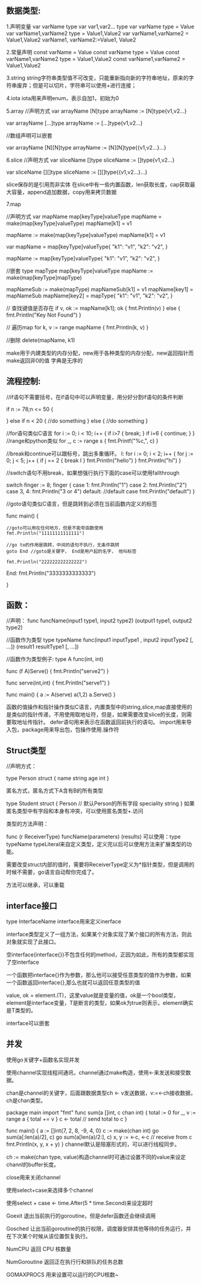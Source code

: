 数据类型:
------------------------------------------------------------------------
1.声明变量
var varName type
var var1,var2… type
var varName type = Value
var varName1,varName2 type = Value1,Value2
var varName1,varName2 = Value1,Value2
varName1, varName2:=Value1, Value2

2.常量声明
const varName = Value
const varName type = Value
const varName1,varName2 type = Value1,Value2
const varName1,varName2 = Value1,Value2

3.string
string字符串类型值不可改变，只能重新指向新的字符串地址，原来的字符串废弃；但是可以切片，字符串可以使用+进行连接；

4.iota
iota用来声明enum，表示自加1，初始为0

5.array
//声明方式
var arrayName [N]type
arrayName := [N]type{v1,v2…}

var arrayName [...]type
arrayName := [...]type{v1,v2…}

//数组声明可以嵌套

var arrayName [N][N]type
arrayName := [N][N]type{{v1,v2…}…}

6.slice
//声明方式
var sliceName []type
sliceName := []type{v1,v2…}

var sliceName [][]type
sliceName := [][]type{{v1,v2…}…}

slice保存的是引用而非实体
在slice中有一些内置函数，len获取长度，cap获取最大容量，append追加数据，copy用来拷贝数据

7.map

//声明方式
var mapName map[keyType]valueType
mapName = make(map[keyType]valueType)
mapName[k1] = v1

mapName := make(map[keyType]valueType)
mapName[k1] = v1

var mapName = map[keyType]valueType{
	"k1": "v1",
	"k2": "v2",
}

mapName := map[keyType]valueType{
	"k1": "v1",
	"k2": "v2",
}

//嵌套
type mapType map[keyType]valueType
mapName := make(map[keyType]mapType)

mapNameSub := make(mapType)
mapNameSub[k1] = v1
mapName[key1] = mapNameSub
mapName[key2] = mapType{
	"k1": "v1",
	"k2": "v2",
}

// 查找键值是否存在
if v, ok := mapName[k1]; ok {
	fmt.Println(v)
} else {
	fmt.Println("Key Not Found")
}
 
// 遍历map
for k, v := range mapName {
	fmt.Println(k, v)
}

//删除
delete(mapName, k1)

make用于内建类型的内存分配，new用于各种类型的内存分配，new返回指针而make返回非0的值
字典是无序的

流程控制:
------------------------------------------------------------------------
//if语句不需要括号，在if语句中可以声明变量，用分好分割if语句的条件判断

if n := 78;n <= 50 {

} else if n < 20 {
    //do something
} else {
    //do something
}

//for语句类似C语言
for i := 0; i < 10; i++ {
    if i>7 {
        break;
    }
    if i=6 {
        continue;
    }
}
//range和python类似
for _, c := range s {
    fmt.Printf("%c,", c)
}

//break和continue可以跟标号，跳出多重循环。
I:
	for i := 0; i < 2; i++ {
		for j := 0; j < 5; j++ {
			if j == 2 {
				break I
			}
			fmt.Println("hello")
		}
		fmt.Println("hi")
	}



//switch语句不用break，如果想强行执行下面的case可以使用fallthrough

switch finger := 8; finger {
    case 1:
        fmt.Println("1")
    case 2:
        fmt.Println("2")
    case 3, 4:
        fmt.Println("3 or 4")
    default: //default case
        fmt.Println("default")
    }

//goto语句类似C语言，但是跳转到必须在当前函数内定义的标签

func main() {
 
    //goto可以用在任何地方，但是不能夸函数使用
    fmt.Println("11111111111111")
 
    //go to的作用是跳转，中间的语句不执行，无条件跳转
    goto End //goto是关键字， End是用户起的名字， 他叫标签
 
    fmt.Println("222222222222222")
 
End:
    fmt.Println("3333333333333")
 
}


函数：
------------------------------------------------------------------------
//声明：
func funcName(input1 type1, input2 type2) (output1 type1, output2 type2)

//函数作为类型
type typeName func(input1 inputType1 , input2 inputType2 [, ...]) (result1 resultType1 [, ...])

//函数作为类型例子:
type A func(int, int)

func (f A)Serve() {
    fmt.Println("serve2")
}

func serve(int,int) {
    fmt.Println("serve1")
}

func main() {
    a := A(serve)
    a(1,2)
    a.Serve()
}

函数的值操作和指针操作类似C语言，内置类型中的string,slice,map直接使用的是类似的指针传递，不用使用取地址符，但是，如果需要改变slice的长度，则需要取地址传指针。
defer语句用来表示在函数返回前执行的语句。
import用来导入包，package用来导出包，包操作使用.操作符


Struct类型
------------------------------------------------------------------------
//声明方式：

type Person struct {
    name string
    age int
}

匿名方式，匿名方式下A含有B的所有类型

type Student struct {
    Person  // 默认Person的所有字段
    speciality string
}
如果匿名类型中有字段和本身有冲突，可以使用匿名类型+.访问

类型的方法声明：

  func (r ReceiverType) funcName(parameters) (results)
可以使用：type typeName typeLiteral来自定义类型，定义完以后可以使用方法来扩展类型的功能。

需要改变struct内部的值时，需要将ReceiverType定义为*指针类型，但是调用的时候不需要，go语言自动帮你完成了。

方法可以继承，可以重载


interface接口
------------------------------------------------------------------------
type InterfaceName interface用来定义inerface

interface类型定义了一组方法，如果某个对象实现了某个接口的所有方法，则此对象就实现了此接口。

空interface(interface{})不包含任何的method，正因为如此，所有的类型都实现了空interface

一个函数把interface{}作为参数，那么他可以接受任意类型的值作为参数，如果一个函数返回interface{},那么也就可以返回任意类型的值

value, ok = element.(T)，这里value就是变量的值，ok是一个bool类型，element是interface变量，T是断言的类型，如果ok为true则表示，element确实是T类型的。

interface可以嵌套

并发
------------------------------------------------------------------------
使用go关键字+函数名实现并发

使用channel实现线程间通讯，channel通过make构造，使用<-来发送和接受数据。

chan是channel的关键字，后面跟数据类型ch <- v发送数据，v:=<-ch接收数据，ch是chan类型。

  package main
  import "fmt"
  func sum(a []int, c chan int) {
      total := 0
      for _, v := range a {
          total += v
      }
      c <- total  // send total to c
  }

  func main() {
      a := []int{7, 2, 8, -9, 4, 0}
      c := make(chan int)
      go sum(a[:len(a)/2], c)
      go sum(a[len(a)/2:], c)
      x, y := <-c, <-c  // receive from c
      fmt.Println(x, y, x + y)
  }
channel默认是阻塞形式的，可以进行线程同步。

ch := make(chan type, value)构造channel时可通过设置不同的value来设定channl的buffer长度。

close用来关闭channel

使用select+case来选择多个channel

使用select + case <- time.After(5 * time.Second)来设定超时

Goexit 退出当前执行的goroutine，但是defer函数还会继续调用

Gosched 让出当前goroutine的执行权限，调度器安排其他等待的任务运行，并在下次某个时候从该位置恢复执行。

NumCPU 返回 CPU 核数量

NumGoroutine 返回正在执⾏行和排队的任务总数

GOMAXPROCS 用来设置可以运行的CPU核数~

